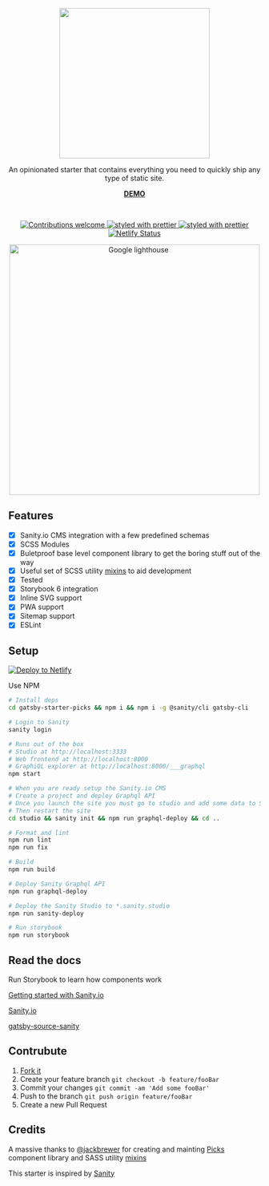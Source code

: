 <p align="center">
   <img width="300" src='https://i.imgur.com/GhcxkhC.png'>
</p>
<p align="center">
  An opinionated starter that contains everything you need to quickly ship any type of static site.
</p>
<p align="center">
  <a href='https://gatsby-starter-picks.netlify.com'><b>DEMO</b></a>
</p>
<p>
</p>
  <br>
<p align="center">
  <a href="https://github.com/MantasMikal/gatsby-starter-picks/issues">
    <img
      src="https://img.shields.io/badge/contributions-welcome-brightgreen.svg?style=flat"
      alt="Contributions welcome"
    />
  </a>
    <a href="https://github.com/MantasMikal/gatsby-starter-picks/blob/master/LICENSE">
    <img
      src="https://img.shields.io/github/license/MantasMikal/gatsby-starter-picks "
      alt="styled with prettier"
    />
  </a>
  <a href="https://github.com/prettier/prettier">
    <img
      src="https://img.shields.io/badge/styled_with-prettier-ff69b4.svg"
      alt="styled with prettier"
    />
  </a>
  <a href="https://app.netlify.com/sites/gatsby-starter-picks/deploys">
    <img
      src="https://api.netlify.com/api/v1/badges/93ecc1ca-2fd8-427a-96de-245af6e0d17a/deploy-status"
      alt="Netlify Status"
    />
  </a>
<p>
<p align="center">
  <img width="500" src="https://i.imgur.com/Md3UTQ9.png" alt="Google lighthouse"/>
</p>

## Features

- [x] Sanity.io CMS integration with a few predefined schemas
- [x] SCSS Modules
- [x] Buletproof base level component library to get the boring stuff out of the way
- [x] Useful set of SCSS utility [mixins](https://www.npmjs.com/package/backline-mixins) to aid development
- [x] Tested
- [x] Storybook 6 integration
- [x] Inline SVG support
- [x] PWA support
- [x] Sitemap support
- [x] ESLint

## Setup

[![Deploy to Netlify](https://www.netlify.com/img/deploy/button.svg)](https://app.netlify.com/start/deploy?repository=https://github.com/MantasMikal/gatsby-starter-picks)

Use NPM

```bash
# Install deps
cd gatsby-starter-picks && npm i && npm i -g @sanity/cli gatsby-cli

# Login to Sanity
sanity login

# Runs out of the box
# Studio at http://localhost:3333
# Web frontend at http://localhost:8000
# GraphiQL explorer at http://localhost:8000/___graphql
npm start

# When you are ready setup the Sanity.io CMS
# Create a project and deploy Graphql API
# Once you launch the site you must go to studio and add some data to Site Settings and Pages/Home
# Then restart the site
cd studio && sanity init && npm run graphql-deploy && cd ..

# Format and lint
npm run lint
npm run fix

# Build
npm run build

# Deploy Sanity Graphql API
npm run graphql-deploy

# Deploy the Sanity Studio to *.sanity.studio
npm run sanity-deploy

# Run storybook
npm run storybook

```

## Read the docs

Run Storybook to learn how components work

[Getting started with Sanity.io](https://www.sanity.io/blog/get-started-with-gatsby-and-structured-content)

[Sanity.io](https://www.sanity.io/blog/get-started-with-gatsby-and-structured-content)

[gatsby-source-sanity](https://github.com/sanity-io/gatsby-source-sanity)

## Contrubute

1. [Fork it](https://github.com/MantasMikal/gatsby-starter-picks/fork)
2. Create your feature branch `git checkout -b feature/fooBar`
3. Commit your changes `git commit -am 'Add some fooBar'`
4. Push to the branch `git push origin feature/fooBar`
5. Create a new Pull Request

## Credits

A massive thanks to [@jackbrewer](https://github.com/jackbrewer) for creating and mainting [Picks](https://github.com/jackbrewer/picks) component library and SASS utility [mixins](https://www.npmjs.com/package/backline-mixins)

This starter is inspired by [Sanity](https://github.com/sanity-io/example-company-website-gatsby-sanity-combo)
